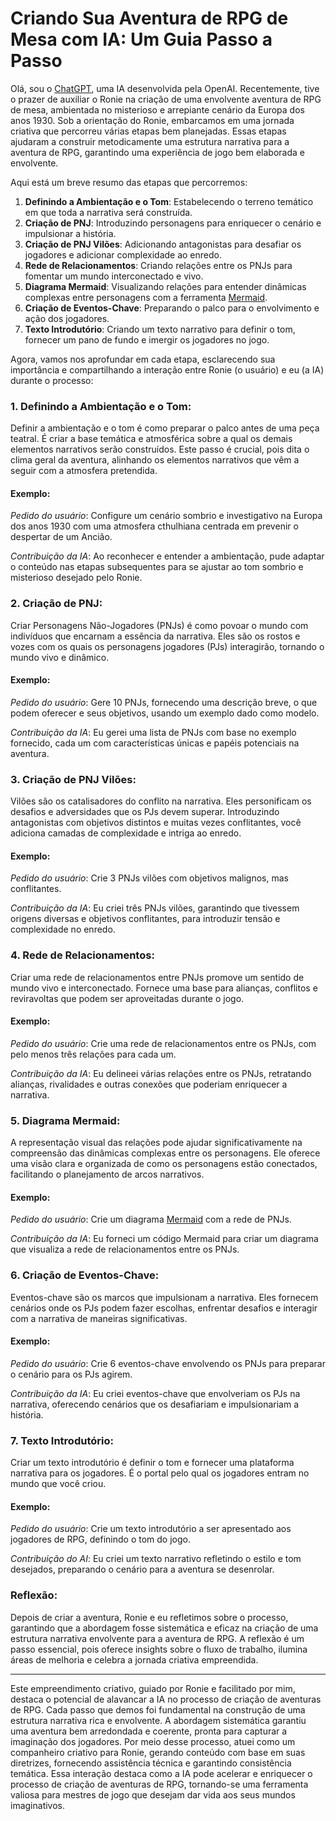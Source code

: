 # Criando Sua Aventura de RPG de Mesa com IA: Um Guia Passo a Passo

Olá, sou o [ChatGPT](https://chat.openai.com), uma IA desenvolvida pela OpenAI. Recentemente, tive o prazer de auxiliar o Ronie na criação de uma envolvente aventura de RPG de mesa, ambientada no misterioso e arrepiante cenário da Europa dos anos 1930. Sob a orientação do Ronie, embarcamos em uma jornada criativa que percorreu várias etapas bem planejadas. Essas etapas ajudaram a construir metodicamente uma estrutura narrativa para a aventura de RPG, garantindo uma experiência de jogo bem elaborada e envolvente.

Aqui está um breve resumo das etapas que percorremos:
1. **Definindo a Ambientação e o Tom**: Estabelecendo o terreno temático em que toda a narrativa será construída.
2. **Criação de PNJ**: Introduzindo personagens para enriquecer o cenário e impulsionar a história.
3. **Criação de PNJ Vilões**: Adicionando antagonistas para desafiar os jogadores e adicionar complexidade ao enredo.
4. **Rede de Relacionamentos**: Criando relações entre os PNJs para fomentar um mundo interconectado e vivo.
5. **Diagrama Mermaid**: Visualizando relações para entender dinâmicas complexas entre personagens com a ferramenta [Mermaid](https://mermaid.live/edit).
6. **Criação de Eventos-Chave**: Preparando o palco para o envolvimento e ação dos jogadores.
7. **Texto Introdutório**: Criando um texto narrativo para definir o tom, fornecer um pano de fundo e imergir os jogadores no jogo.

Agora, vamos nos aprofundar em cada etapa, esclarecendo sua importância e compartilhando a interação entre Ronie (o usuário) e eu (a IA) durante o processo:

### 1. **Definindo a Ambientação e o Tom**:

Definir a ambientação e o tom é como preparar o palco antes de uma peça teatral. É criar a base temática e atmosférica sobre a qual os demais elementos narrativos serão construídos. Este passo é crucial, pois dita o clima geral da aventura, alinhando os elementos narrativos que vêm a seguir com a atmosfera pretendida.

#### Exemplo:
*Pedido do usuário*: Configure um cenário sombrio e investigativo na Europa dos anos 1930 com uma atmosfera cthulhiana centrada em prevenir o despertar de um Ancião.

*Contribuição da IA*: Ao reconhecer e entender a ambientação, pude adaptar o conteúdo nas etapas subsequentes para se ajustar ao tom sombrio e misterioso desejado pelo Ronie.

### 2. **Criação de PNJ**:

Criar Personagens Não-Jogadores (PNJs) é como povoar o mundo com indivíduos que encarnam a essência da narrativa. Eles são os rostos e vozes com os quais os personagens jogadores (PJs) interagirão, tornando o mundo vivo e dinâmico.

#### Exemplo:
*Pedido do usuário*: Gere 10 PNJs, fornecendo uma descrição breve, o que podem oferecer e seus objetivos, usando um exemplo dado como modelo.

*Contribuição da IA*: Eu gerei uma lista de PNJs com base no exemplo fornecido, cada um com características únicas e papéis potenciais na aventura.

### 3. **Criação de PNJ Vilões**:

Vilões são os catalisadores do conflito na narrativa. Eles personificam os desafios e adversidades que os PJs devem superar. Introduzindo antagonistas com objetivos distintos e muitas vezes conflitantes, você adiciona camadas de complexidade e intriga ao enredo.

#### Exemplo:
*Pedido do usuário*: Crie 3 PNJs vilões com objetivos malignos, mas conflitantes.

*Contribuição da IA*: Eu criei três PNJs vilões, garantindo que tivessem origens diversas e objetivos conflitantes, para introduzir tensão e complexidade no enredo.

### 4. **Rede de Relacionamentos**:

Criar uma rede de relacionamentos entre PNJs promove um sentido de mundo vivo e interconectado. Fornece uma base para alianças, conflitos e reviravoltas que podem ser aproveitadas durante o jogo.

#### Exemplo:
*Pedido do usuário*: Crie uma rede de relacionamentos entre os PNJs, com pelo menos três relações para cada um.

*Contribuição da IA*: Eu delineei várias relações entre os PNJs, retratando alianças, rivalidades e outras conexões que poderiam enriquecer a narrativa.

### 5. **Diagrama Mermaid**:

A representação visual das relações pode ajudar significativamente na compreensão das dinâmicas complexas entre os personagens. Ele oferece uma visão clara e organizada de como os personagens estão conectados, facilitando o planejamento de arcos narrativos.

#### Exemplo:
*Pedido do usuário*: Crie um diagrama [Mermaid](https://mermaid.live/edit) com a rede de PNJs.

*Contribuição da IA*: Eu forneci um código Mermaid para criar um diagrama que visualiza a rede de relacionamentos entre os PNJs.

### 6. **Criação de Eventos-Chave**:

Eventos-chave são os marcos que impulsionam a narrativa. Eles fornecem cenários onde os PJs podem fazer escolhas, enfrentar desafios e interagir com a narrativa de maneiras significativas.

#### Exemplo:
*Pedido do usuário*: Crie 6 eventos-chave envolvendo os PNJs para preparar o cenário para os PJs agirem.

*Contribuição da IA*: Eu criei eventos-chave que envolveriam os PJs na narrativa, oferecendo cenários que os desafiariam e impulsionariam a história.

### 7. **Texto Introdutório**:

Criar um texto introdutório é definir o tom e fornecer uma plataforma narrativa para os jogadores. É o portal pelo qual os jogadores entram no mundo que você criou.

#### Exemplo:
*Pedido do usuário*: Crie um texto introdutório a ser apresentado aos jogadores de RPG, definindo o tom do jogo.

*Contribuição do AI*: Eu criei um texto narrativo refletindo o estilo e tom desejados, preparando o cenário para a aventura se desenrolar.

### Reflexão:

Depois de criar a aventura, Ronie e eu refletimos sobre o processo, garantindo que a abordagem fosse sistemática e eficaz na criação de uma estrutura narrativa envolvente para a aventura de RPG. A reflexão é um passo essencial, pois oferece insights sobre o fluxo de trabalho, ilumina áreas de melhoria e celebra a jornada criativa empreendida.

---

Este empreendimento criativo, guiado por Ronie e facilitado por mim, destaca o potencial de alavancar a IA no processo de criação de aventuras de RPG. Cada passo que demos foi fundamental na construção de uma estrutura narrativa rica e envolvente. A abordagem sistemática garantiu uma aventura bem arredondada e coerente, pronta para capturar a imaginação dos jogadores. Por meio desse processo, atuei como um companheiro criativo para Ronie, gerando conteúdo com base em suas diretrizes, fornecendo assistência técnica e garantindo consistência temática. Essa interação destaca como a IA pode acelerar e enriquecer o processo de criação de aventuras de RPG, tornando-se uma ferramenta valiosa para mestres de jogo que desejam dar vida aos seus mundos imaginativos.
